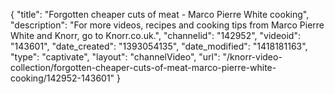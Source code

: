 {
    "title": "Forgotten cheaper cuts of meat  - Marco Pierre White cooking",
    "description": "For more videos, recipes and cooking tips from Marco Pierre White and Knorr, go to Knorr.co.uk.",
    "channelid": "142952",
    "videoid": "143601",
    "date_created": "1393054135",
    "date_modified": "1418181163",
    "type": "captivate",
    "layout": "channelVideo",
    "url": "\/knorr-video-collection\/forgotten-cheaper-cuts-of-meat-marco-pierre-white-cooking\/142952-143601"
}